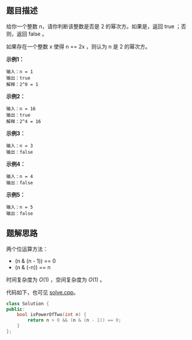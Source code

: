 ## 题目描述

给你一个整数 n，请你判断该整数是否是 2 的幂次方。如果是，返回 true ；否则，返回 false 。

如果存在一个整数 x 使得 n == 2x ，则认为 n 是 2 的幂次方。

**示例1：**

```
输入：n = 1
输出：true
解释：2^0 = 1
```

**示例2：**

```
输入：n = 16
输出：true
解释：2^4 = 16
```

**示例3：**

```
输入：n = 3
输出：false
```

**示例4：**

```
输入：n = 4
输出：false
```

**示例5：**

```
输入：n = 5
输出：false
```


## 题解思路

两个位运算方法：

* (n & (n - 1)) == 0
* (n & (-n)) == n

时间复杂度为 $O(1)$ ，空间复杂度为 $O(1)$ 。

代码如下，也可见 [solve.cpp](./solve.cpp)。

```c++
class Solution {
public:
    bool isPowerOfTwo(int n) {
        return n > 0 && (n & (n - 1)) == 0;
    }
};

```
